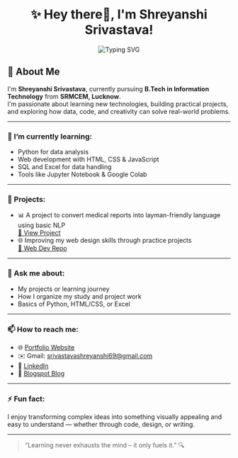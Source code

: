 <h1 align="center">✨ Hey there👋, I'm Shreyanshi Srivastava!</h1> 

<p align="center">
  <img src="https://readme-typing-svg.herokuapp.com?font=Fira+Code&size=22&duration=4000&pause=1000&color=FF69B4&center=true&vCenter=true&width=500&lines=B.Tech+IT+Student+%40+SRMCEM;Web+Development+Enthusiast;Tech+Explorer" alt="Typing SVG" /> 
</p>

## 👋 About Me

I'm **Shreyanshi Srivastava**, currently pursuing **B.Tech in Information Technology** from **SRMCEM, Lucknow**.  
I'm passionate about learning new technologies, building practical projects, and exploring how data, code, and creativity can solve real-world problems.

<!--
**shreya-0806/shreya-0806** is a ✨ _special_ ✨ repository because its `README.md` (this file) appears on your GitHub profile.
-->

---

### 🌱 I’m currently learning:
- Python for data analysis
- Web development with HTML, CSS & JavaScript
- SQL and Excel for data handling
- Tools like Jupyter Notebook & Google Colab

---

### 🔭 Projects:
- 📊 A project to convert medical reports into layman-friendly language using basic NLP  
  [🔗 View Project](https://github.com/shreya-0806/mediccal-report-into-layman-language)
- 🌐 Improving my web design skills through practice projects  
  [🔗 Web Dev Repo](https://github.com/shreya-0806/web-development)

---

### 💬 Ask me about:
- My projects or learning journey
- How I organize my study and project work
- Basics of Python, HTML/CSS, or Excel

---

### 📫 How to reach me:
- 🌐 [Portfolio Website](https://shreyanshisrivastava.w3spaces.com/)
- ✉️ Gmail: srivastavashreyanshi69@gmail.com
- 💼 [LinkedIn](https://www.linkedin.com/in/shreyanshi-srivastava-b2a0652a0/)
- 📝 [Blogspot Blog](https://aigen023.blogspot.com/)

---

### ⚡ Fun fact:
I enjoy transforming complex ideas into something visually appealing and easy to understand — whether through code, design, or writing.

---

> “Learning never exhausts the mind – it only fuels it.” 🔍
